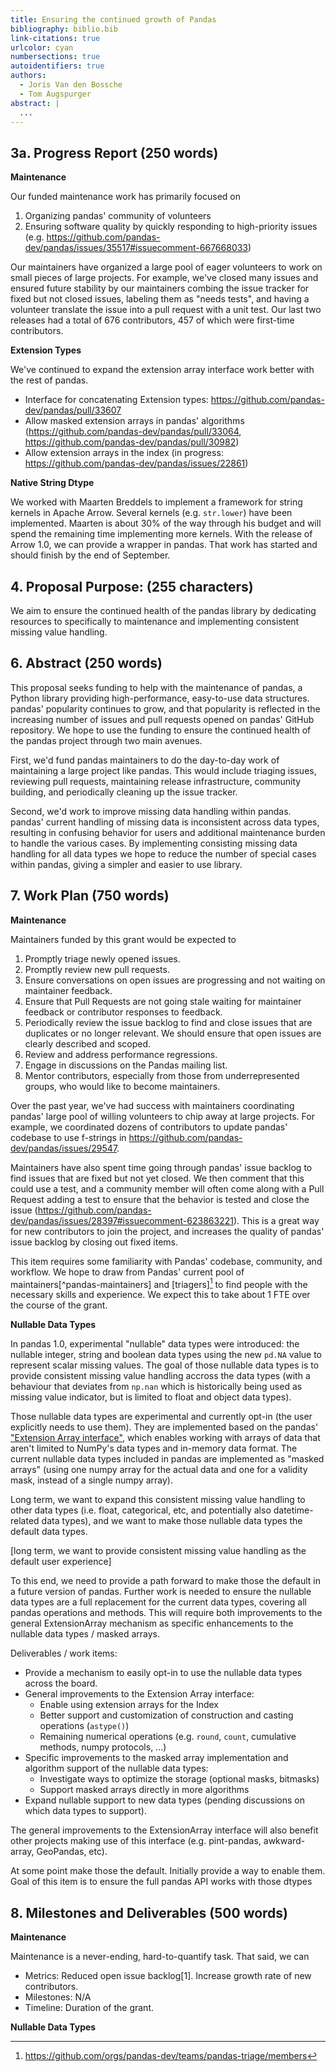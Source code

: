 ```yaml
---
title: Ensuring the continued growth of Pandas
bibliography: biblio.bib
link-citations: true
urlcolor: cyan
numbersections: true
autoidentifiers: true
authors:
  - Joris Van den Bossche
  - Tom Augspurger
abstract: |
  ...
---
```


## 3a. Progress Report (250 words)

**Maintenance**

Our funded maintenance work has primarily focused on

1. Organizing pandas' community of volunteers
2. Ensuring software quality by quickly responding to high-priority issues (e.g. https://github.com/pandas-dev/pandas/issues/35517#issuecomment-667668033)

Our maintainers have organized a large pool of eager volunteers to work on small
pieces of large projects. For example, we've closed many issues and ensured
future stability by our maintainers combing the issue tracker for fixed but not
closed issues, labeling them as "needs tests", and having a volunteer translate
the issue into a pull request with a unit test. Our last two releases had a total
of 676 contributors, 457 of which were first-time contributors.

**Extension Types**

We've continued to expand the extension array interface work better with the rest of pandas.

* Interface for concatenating Extension types: https://github.com/pandas-dev/pandas/pull/33607
* Allow masked extension arrays in pandas' algorithms (https://github.com/pandas-dev/pandas/pull/33064, https://github.com/pandas-dev/pandas/pull/30982)
* Allow extension arrays in the index (in progress: https://github.com/pandas-dev/pandas/issues/22861)

**Native String Dtype**

We worked with Maarten Breddels to implement a framework for string kernels in Apache Arrow.
Several kernels (e.g. ``str.lower``) have been implemented. Maarten is about 30% of the way
through his budget and will spend the remaining time implementing more kernels. With the release
of Arrow 1.0, we can provide a wrapper in pandas. That work has started and should finish by
the end of September.

## 4. Proposal Purpose: (255 characters)

We aim to ensure the continued health of the pandas library by dedicating
resources to specifically to maintenance and implementing consistent missing
value handling.

## 6. Abstract (250 words)

This proposal seeks funding to help with the maintenance of pandas, a Python
library providing high-performance, easy-to-use data structures. pandas'
popularity continues to grow, and that popularity is reflected in the increasing
number of issues and pull requests opened on pandas' GitHub repository. We hope
to use the funding to ensure the continued health of the pandas project through
two main avenues.

First, we'd fund pandas maintainers to do the day-to-day work of maintaining a
large project like pandas. This would include triaging issues, reviewing pull
requests, maintaining release infrastructure, community building, and
periodically cleaning up the issue tracker.

Second, we'd work to improve missing data handling within pandas. pandas'
current handling of missing data is inconsistent across data types, resulting in
confusing behavior for users and additional maintenance burden to handle the
various cases. By implementing consisting missing data handling for all data
types we hope to reduce the number of special cases within pandas, giving a
simpler and easier to use library.

## 7. Work Plan (750 words)

**Maintenance**

Maintainers funded by this grant would be expected to

1. Promptly triage newly opened issues.
2. Promptly review new pull requests.
3. Ensure conversations on open issues are progressing and not waiting on maintainer feedback.
4. Ensure that Pull Requests are not going stale waiting for maintainer feedback or contributor responses to feedback.
5. Periodically review the issue backlog to find and close issues that are duplicates or no longer relevant. We should ensure that open issues are clearly described and scoped.
6. Review and address performance regressions.
7. Engage in discussions on the Pandas mailing list.
8. Mentor contributors, especially from those from underrepresented groups, who would like to become maintainers.

Over the past year, we've had success with maintainers coordinating pandas' large pool of willing volunteers to chip away at large projects. For example, we coordinated dozens of contributors to update pandas' codebase to use f-strings in https://github.com/pandas-dev/pandas/issues/29547.

Maintainers have also spent time going through pandas' issue backlog to find issues that are fixed but not yet closed. We then comment that this could use a test, and a community member will often come along with a Pull Request adding a test to ensure that the behavior is tested and close the issue (https://github.com/pandas-dev/pandas/issues/28397#issuecomment-623863221). This is a great way for new contributors to join the project, and increases the quality of pandas' issue backlog by closing out fixed items.

This item requires some familiarity with Pandas' codebase, community, and workflow. We hope to draw from Pandas' current pool of maintainers[^pandas-maintainers] and [triagers][^triagers] to find people with the necessary skills and experience. We expect this to take about 1 FTE over the course of the grant.

**Nullable Data Types**

In pandas 1.0, experimental "nullable" data types were introduced: the nullable
integer, string and boolean data types using the new `pd.NA` value to represent
scalar missing values. The goal of those nullable data types is to provide
consistent missing value handling accross the data types (with a behaviour that
deviates from `np.nan` which is historically being used as missing value
indicator, but is limited to float and object data types).

Those nullable data types are experimental and currently opt-in (the user
explicitly needs to use them). They are implemented based on the pandas'
["Extension Array interface"](https://pandas.pydata.org/pandas-docs/stable/development/extending.html#extension-types),
which enables working with arrays of data that aren't limited to NumPy's data
types and in-memory data format. The current nullable data types included in
pandas are implemented as "masked arrays" (using one numpy array for the actual
data and one for a validity mask, instead of a single numpy array).

Long term, we want to expand this consistent missing value handling to other
data types (i.e. float, categorical, etc, and potentially also datetime-related
data types), and we want to make those nullable data types the default data
types.

[long term, we want to provide consistent missing value handling as the default user experience]

To this end, we need to provide a path forward to make those the default in a
future version of pandas. Further work is needed to ensure the nullable data
types are a full replacement for the current data types, covering all pandas
operations and methods. This will require both improvements to the general
ExtensionArray mechanism as specific enhancements to the nullable data types /
masked arrays.

Deliverables / work items:

- Provide a mechanism to easily opt-in to use the nullable data types across the board.
- General improvements to the Extension Array interface:
  - Enable using extension arrays for the Index
  - Better support and customization of construction and casting operations (`astype()`)
  - Remaining numerical operations (e.g. `round`, `count`, cumulative methods, numpy protocols, ...)
- Specific improvements to the masked array implementation and algorithm support of the nullable data types:
  - Investigate ways to optimize the storage (optional masks, bitmasks)
  - Support masked arrays directly in more algorithms
- Expand nullable support to new data types (pending discussions on which data types to support).

The general improvements to the ExtensionArray interface will also benefit other
projects making use of this interface (e.g. pint-pandas, awkward-array,
GeoPandas, etc).

At some point make those the default. Initially provide a way to enable them.
Goal of this item is to ensure the full pandas API works with those dtypes

## 8. Milestones and Deliverables (500 words)

**Maintenance**

Maintenance is a never-ending, hard-to-quantify task. That said, we can 

* Metrics: Reduced open issue backlog[1]. Increase growth rate of new contributors.
* Milestones: N/A
* Timeline: Duration of the grant.



**Nullable Data Types**


[^triagers]: https://github.com/orgs/pandas-dev/teams/pandas-triage/members
